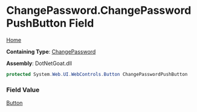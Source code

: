 # ChangePassword\.ChangePasswordPushButton Field

[Home](../../../../../README.md)

**Containing Type**: [ChangePassword](../README.md)

**Assembly**: DotNetGoat\.dll

```csharp
protected System.Web.UI.WebControls.Button ChangePasswordPushButton
```

### Field Value

[Button](https://docs.microsoft.com/en-us/dotnet/api/system.web.ui.webcontrols.button)

